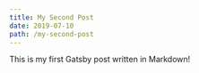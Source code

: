 ```yaml
---
title: My Second Post
date: 2019-07-10
path: /my-second-post
---
```


This is my first Gatsby post written in Markdown!
